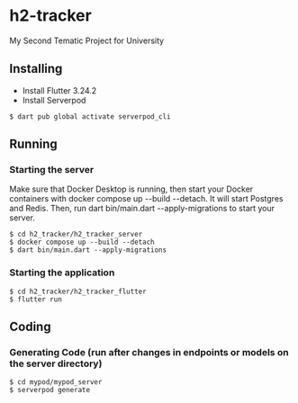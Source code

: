 # h2-tracker

My Second Tematic Project for University

## Installing

- Install Flutter 3.24.2
- Install Serverpod

```
$ dart pub global activate serverpod_cli
```

## Running

### Starting the server

Make sure that Docker Desktop is running, then start your Docker containers with docker compose up --build --detach. It will start Postgres and Redis. Then, run dart bin/main.dart --apply-migrations to start your server.

```
$ cd h2_tracker/h2_tracker_server
$ docker compose up --build --detach
$ dart bin/main.dart --apply-migrations
```

### Starting the application

```
$ cd h2_tracker/h2_tracker_flutter
$ flutter run
```

## Coding

### Generating Code (run after changes in endpoints or models on the server directory)

```
$ cd mypod/mypod_server
$ serverpod generate
```

